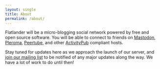 ```yaml
---
layout: single
title: About
permalink: /about/
---
```


Flatlander will be a micro-blogging social network powered by free and open source software. You will be able to connect to friends on [Mastodon](https://joinmastodon.org/), [Pleroma](https://pleroma.social/), [Peertube](https://joinpeertube.org/), and other [ActivityPub](https://www.w3.org/TR/activitypub/) compliant hosts.

Stay tuned for updates here as we approach the launch of our server, and [join our mailing list](/sign-up) to be notified of any major updates along the way. We have a lot of work to do until then!
